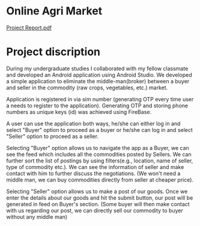 # Online Agri Market

[Project Report.pdf](https://github.com/jaypatel-13/OnlineAgriMarket/files/6566277/Project.Report.pdf)

# Project discription

During my undergraduate studies I collaborated with my fellow classmate and developed an Android application using Android Studio. We developed a simple application to eliminate the middle-man(broker) between a buyer and seller in the commodity (raw crops, vegetables, etc.) market. 

Application is registered in via sim number (generating OTP every time user a needs to register to the application). Generating OTP and storing phone numbers as unique keys (id) was achieved using FireBase.

A user can use the application both ways, he/she can either log in and select "Buyer" option to proceed as a buyer or he/she can log in and select "Seller" option to proceed as a seller.

Selecting "Buyer" option allows us to navigate the app as a Buyer, we can see the feed which includes all the commodities posted by Sellers. We can further sort the list of postings by using filters(e.g., location, name of seller, type of commodity etc.). We can see the information of seller and make contact with him to further discuss the negotiations. (We won't need a middle man, we can buy commodities directly from seller at cheaper price).

Selecting "Seller" option allows us to make a post of our goods. Once we enter the details about our goods and hit the submit button, our post will be generated in feed on Buyer's section. (Some buyer will then make contact with us regarding our post, we can directly sell our commodity to buyer without any middle man)
